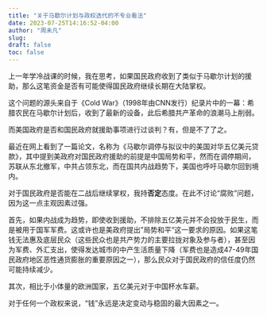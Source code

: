 ```yaml
---
title: "关于马歇尔计划与政权迭代的不专业看法"
date: 2023-07-25T14:16:52-04:00
author: "周未凡"
slug:
draft: false
toc: false
---
```

<p>上一年学冷战课的时候，我在思考，如果国民政府收到了类似于马歇尔计划的援助，那么这笔资金是否有可能使得国民政府继续长期在大陆掌权。</p>
<p>这个问题的源头来自于《Cold War》（1998年由CNN发行）纪录片中的一幕：希腊农民在马歇尔计划后，收到了最新的设备，此后希腊共产革命的浪潮马上削弱。</p>
<p>而美国政府是否和国民政府就援助事项进行过谈判？有，但是不了了之。</p>
<p>最近在网上看到了一篇论文，名称为《马歇尔调停与拟议中的美国对华五亿美元贷款》，其中提到美政府对国民政府援助的前提是中国局势和平，然而在调停期间，苏联从东北撤军，中共占领东北，而在国共内战趋势下，美国也呼吁马歇尔回到境内。</p>
<p>对于国民政府是否能在二战后继续掌权，我持<b>否定</b>态度。在此不讨论“腐败”问题，因为这一点主观因素过强。</p>
<p>首先，如果内战成为趋势，即使收到援助，不排除五亿美元并不会投放于民生，而是被用于国军军费。这或许也是美政府提出”局势和平“这一要求的原因。如果这笔钱无法惠及底层民众（这些民众也是共产势力的主要拉拢对象及参与者），甚至因为军费、外汇支出，使得发达城市的中产生活质量下降（军费也是造成47-49年国民政府地区恶性通货膨胀的重要原因之一），那么民众对于国民政府的信任度仍然可能持续减少。</p>
<p>其次，相比于小体量的欧洲国家，五亿美元对于中国杯水车薪。</p>
<p>对于任何一个政权来说，“钱”永远是决定变动与稳固的最大因素之一。</p>